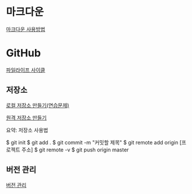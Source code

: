 # 마크다운

[마크다운 사용방법](https://github.com/sungin95/TIL/blob/master/0705%EB%A7%88%ED%81%AC%EB%8B%A4%EC%9A%B4%20%EC%82%AC%EC%9A%A9%EB%B2%95%20%EC%A0%95%EB%A6%AC.md)

# GitHub

[파일라이프 사이클](https://github.com/sungin95/TIL/blob/master/0706GitHub%ED%8C%8C%EC%9D%BC%EB%9D%BC%EC%9D%B4%ED%94%84_%EC%82%AC%EC%9D%B4%ED%81%B4.md)

## 저장소

[로컬 저장소 만들기(연습문제)](https://github.com/sungin95/TIL/blob/master/0706GitHub%EB%A1%9C%EC%BB%AC%20%EC%A0%80%EC%9E%A5%EC%86%8C%20%EB%A7%8C%EB%93%A4%EA%B8%B0(%EC%97%B0%EC%8A%B5).md)

[원격 저장소 만들기](https://github.com/sungin95/TIL/blob/master/0706%20%EC%9B%90%EA%B2%A9%EC%A0%80%EC%9E%A5%EC%86%8C%20%EB%A7%8C%EB%93%9C%EB%8A%94%20%EB%B2%95.md)

요약: 저장소 사용법

$ git init 
$ git add .
$ git commit -m "커밋할 제목"
$ git remote add origin [프로젝트 주소]
$ git remote -v
$ git push origin master



## 버전 관리 

[버전 관리](https://github.com/sungin95/TIL/blob/master/0706%20%EB%B2%84%EC%A0%84%20%EA%B4%80%EB%A6%AC.md)


